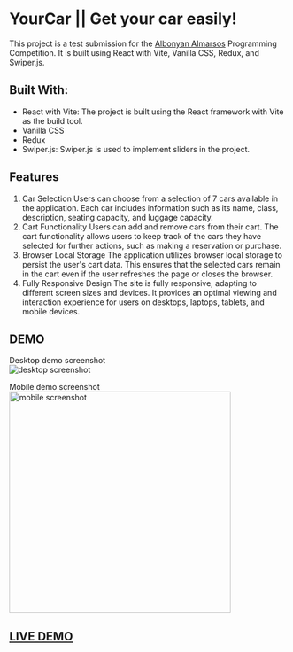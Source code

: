 # YourCar || Get your car easily!
This project is a test submission for the [Albonyan Almarsos](https://www.albonyanalmarsos.org/) Programming Competition. It is built using React with Vite, Vanilla CSS, Redux, and Swiper.js.

## Built With:
- React with Vite: The project is built using the React framework with Vite as the build tool.
- Vanilla CSS
- Redux
- Swiper.js: Swiper.js is used to implement sliders in the project.

## Features
1. Car Selection
Users can choose from a selection of 7 cars available in the application. Each car includes information such as its name, class, description, seating capacity, and luggage capacity.
2. Cart Functionality
Users can add and remove cars from their cart. The cart functionality allows users to keep track of the cars they have selected for further actions, such as making a reservation or purchase.
3. Browser Local Storage
The application utilizes browser local storage to persist the user's cart data. This ensures that the selected cars remain in the cart even if the user refreshes the page or closes the browser.
4. Fully Responsive Design
The site is fully responsive, adapting to different screen sizes and devices. It provides an optimal viewing and interaction experience for users on desktops, laptops, tablets, and mobile devices.

## DEMO
Desktop demo screenshot  
<img src="" alt="desktop screenshot" />

Mobile demo screenshot   
<img src="" alt="mobile screenshot" width="400px" />

##  [LIVE DEMO]()

